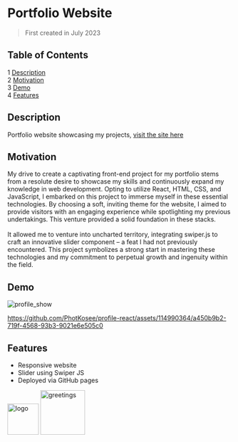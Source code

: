 # Portfolio Website
> First created in July 2023

## Table of Contents
1 [Description](#description) </br>
2 [Motivation](#motivation)  
3 [Demo](#demo) </br>
4 [Features](#features) 

## Description
Portfolio website showcasing my projects, [visit the site here](https://photkosee.github.io/profile-react/)

## Motivation
My drive to create a captivating front-end project for my portfolio stems from a resolute desire to showcase my skills and continuously expand my knowledge in web development. Opting to utilize React, HTML, CSS, and JavaScript, I embarked on this project to immerse myself in these essential technologies. By choosing a soft, inviting theme for the website, I aimed to provide visitors with an engaging experience while spotlighting my previous undertakings. This venture provided a solid foundation in these stacks. </br></br> It allowed me to venture into uncharted territory, integrating swiper.js to craft an innovative slider component – a feat I had not previously encountered. This project symbolizes a strong start in mastering these technologies and my commitment to perpetual growth and ingenuity within the field.

## Demo

![profile_show](https://github.com/PhotKosee/profile-react/assets/114990364/5247fc18-4137-46b3-b65d-78fede9b1660)

https://github.com/PhotKosee/profile-react/assets/114990364/a450b9b2-719f-4568-93b3-9021e6e505c0

## Features
- Responsive website
- Slider using Swiper JS
- Deployed via GitHub pages

<img width="70" src="https://github.com/PhotKosee/profile-react/assets/114990364/4323e11a-1413-4ff7-9d2a-4feba95a8cbc" alt="logo" title="logo"/>
<img width="100" src="https://github.com/PhotKosee/profile-react/assets/114990364/42536d78-3e17-45c2-abde-6245b4453445" alt="greetings" title="greetings"/>

